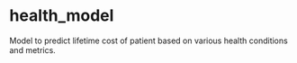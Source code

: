 # health_model


Model to predict lifetime cost of patient based on various health conditions and metrics.
